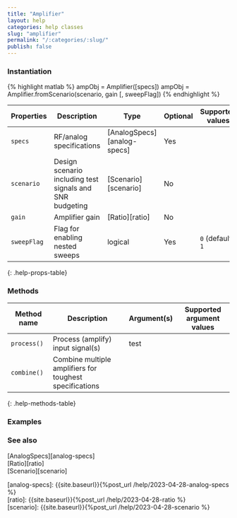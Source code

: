 ```yaml
---
title: "Amplifier"
layout: help
categories: help classes
slug: "amplifier"
permalink: "/:categories/:slug/"
publish: false
---
```


### Instantiation

{% highlight matlab %}
ampObj = Amplifier([specs])
ampObj = Amplifier.fromScenario(scenario, gain [, sweepFlag])
{% endhighlight %}

| Properties   | Description                     | Type                        | Optional | Supported values
| ------------ | ------------------------------- | --------------------------- | -------- | ----------------
| `specs`      | RF/analog specifications        | [AnalogSpecs][analog-specs] | Yes      |         
| `scenario`   | Design scenario including test signals and SNR budgeting | [Scenario][scenario] | No       |         
| `gain`       | Amplifier gain                  | [Ratio][ratio]              | No       |         
| `sweepFlag`  | Flag for enabling nested sweeps | logical                     | Yes      | `0` (default) <br/> `1`
{: .help-props-table}


### Methods

| Method name | Description                               | Argument(s)     | Supported argument values
| ----------- | ----------------------------------------- | --------------- | -------------------------
| `process()` | Process (amplify) input signal(s)         | test            |
| `combine()` | Combine multiple amplifiers for toughest specifications |   |
{: .help-methods-table}


### Examples


### See also

[AnalogSpecs][analog-specs]  
[Ratio][ratio]  
[Scenario][scenario]  

[analog-specs]: {{site.baseurl}}{%post_url /help/2023-04-28-analog-specs %}  
[ratio]: {{site.baseurl}}{%post_url /help/2023-04-28-ratio %}  
[scenario]: {{site.baseurl}}{%post_url /help/2023-04-28-scenario %}  
